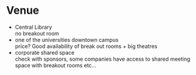# Venue

* Central Library  
  no breakout room
* one of the universities downtown campus  
  price? Good availability of break out rooms + big theatres
* corporate shared space  
  check with sponsors, some companies have access to shared meeting space with breakout rooms etc...
